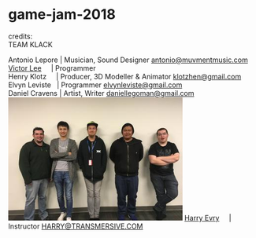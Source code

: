 # game-jam-2018  

credits:  
TEAM KLACK    

Antonio Lepore  | Musician, Sound Designer <antonio@muvmentmusic.com><br /> 
[Victor Lee](https://www.linkedin.com/in/shuaihsunlee)      | Programmer<br />
Henry Klotz     | Producer, 3D Modeller & Animator <klotzhen@gmail.com><br />
Elvyn Leviste   | Programmer <elvynleviste@gmail.com><br />
Daniel Cravens  | Artist, Writer <daniellegoman@gmail.com><br />
![alt text](https://github.com/ShuaiHsunLee/LLL/blob/master/team.jpg "TEAM PICTURE")
[Harry Evry](https://www.emagitech.com)      | Instructor <HARRY@TRANSMERSIVE.COM><br />
